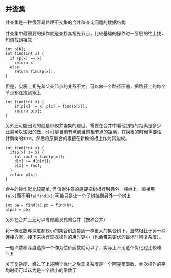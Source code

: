 ## 并查集

并查集是一种很容易处理不交集的合并和查询问题的数据结构

并查集中最重要的操作就是查找其祖先节点，比较基础的操作时一层层的往上找，知道找到祖先

```
int p[N]; 
int find(int x) {
  if (p[x] == x) 
    return x;
  else
    return find(p[x]);  
}
```

但是，实质上祖先和父亲节点的关系不大，可以做一个路径压缩，把路径上的每个节点都连接到跟上

```
int find(int x) {
    if(p[x] != x) p[x] = find(p[x]);
    return p[x];
}
```

另外还可能出现的就是带权并查集的题目，需要在合并中看他到根的距离是多少.此类可以递归的做，`d[x]`是当前节点到当前根节点的距离，在换根的时候需要估计新树的size，然后将原集合的根接在新树的根上作为其边权。

```
int find(int x) {
  if(p[x] != x) {
    int root = find(p[x]);
    d[x] += d[p[x]];
    p[x] = root;
  }
  return p[x];
}
```

合并的操作就比较简单, 但值得注意的是要把树根挂到另外一棵树上，直接用`fa[x]`而不用`fa[find(x)]`可能只是让一个子树挂到另外一个树上

```
int pa = find(a),pb = find(b);
p[pa] = pb;
```
另外在合并上还可以考虑启发式的合并（按秩合并）

将一棵点数与深度都较小的集合树连接到一棵更大的集合树下，显然相比于另一种连接方案，接下来执行查找操作的用时更小（也会带来更优的最坏时间复杂度）。

一般点数和深度选择一个作为估价函数就可以了，实际上不用这个优化也比较难TLE

关于复杂度，经过了上述两个优化之后其复杂度是一个阿克曼函数，单次操作的平均时间可以认为是一个很小的常数了
